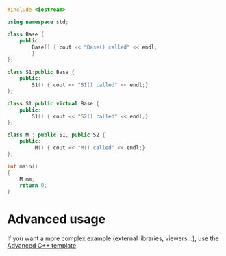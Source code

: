 # 
```C++ runnable
#include <iostream>

using namespace std;

class Base {
    public:
        Base() { cout << "Base() called" << endl;
        }
};

class S1:public Base {
    public:
        S1() { cout << "S1() called" << endl;}
};

class S1:public virtual Base {
    public:
        S1() { cout << "S2() called" << endl;}
};

class M : public S1, public S2 {
    public:
         M() { cout << "M() called" << endl;}
};

int main() 
{
    M mm;
    return 0;
}
```

# Advanced usage

If you want a more complex example (external libraries, viewers...), use the [Advanced C++ template](https://tech.io/select-repo/598)
